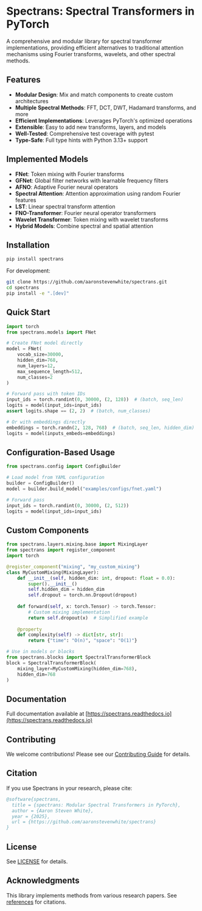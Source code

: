 # Spectrans: Spectral Transformers in PyTorch

A comprehensive and modular library for spectral transformer implementations, providing efficient alternatives to traditional attention mechanisms using Fourier transforms, wavelets, and other spectral methods.

## Features

- **Modular Design**: Mix and match components to create custom architectures
- **Multiple Spectral Methods**: FFT, DCT, DWT, Hadamard transforms, and more
- **Efficient Implementations**: Leverages PyTorch's optimized operations
- **Extensible**: Easy to add new transforms, layers, and models
- **Well-Tested**: Comprehensive test coverage with pytest
- **Type-Safe**: Full type hints with Python 3.13+ support

## Implemented Models

- **FNet**: Token mixing with Fourier transforms
- **GFNet**: Global filter networks with learnable frequency filters
- **AFNO**: Adaptive Fourier neural operators
- **Spectral Attention**: Attention approximation using random Fourier features
- **LST**: Linear spectral transform attention
- **FNO-Transformer**: Fourier neural operator transformers
- **Wavelet Transformer**: Token mixing with wavelet transforms
- **Hybrid Models**: Combine spectral and spatial attention

## Installation

```bash
pip install spectrans
```

For development:
```bash
git clone https://github.com/aaronstevenwhite/spectrans.git
cd spectrans
pip install -e ".[dev]"
```

## Quick Start

```python
import torch
from spectrans.models import FNet

# Create FNet model directly
model = FNet(
    vocab_size=30000,
    hidden_dim=768,
    num_layers=12,
    max_sequence_length=512,
    num_classes=2
)

# Forward pass with token IDs
input_ids = torch.randint(0, 30000, (2, 128))  # (batch, seq_len)
logits = model(input_ids=input_ids)
assert logits.shape == (2, 2)  # (batch, num_classes)

# Or with embeddings directly
embeddings = torch.randn(2, 128, 768)  # (batch, seq_len, hidden_dim)
logits = model(inputs_embeds=embeddings)
```

## Configuration-Based Usage

```python
from spectrans.config import ConfigBuilder

# Load model from YAML configuration
builder = ConfigBuilder()
model = builder.build_model("examples/configs/fnet.yaml")

# Forward pass
input_ids = torch.randint(0, 30000, (2, 512))
logits = model(input_ids=input_ids)
```

## Custom Components

```python
from spectrans.layers.mixing.base import MixingLayer
from spectrans import register_component
import torch

@register_component("mixing", "my_custom_mixing")
class MyCustomMixing(MixingLayer):
    def __init__(self, hidden_dim: int, dropout: float = 0.0):
        super().__init__()
        self.hidden_dim = hidden_dim
        self.dropout = torch.nn.Dropout(dropout)
    
    def forward(self, x: torch.Tensor) -> torch.Tensor:
        # Custom mixing implementation
        return self.dropout(x)  # Simplified example
    
    @property
    def complexity(self) -> dict[str, str]:
        return {"time": "O(n)", "space": "O(1)"}

# Use in models or blocks
from spectrans.blocks import SpectralTransformerBlock
block = SpectralTransformerBlock(
    mixing_layer=MyCustomMixing(hidden_dim=768),
    hidden_dim=768
)
```

## Documentation

Full documentation available at [https://spectrans.readthedocs.io](https://spectrans.readthedocs.io)

## Contributing

We welcome contributions! Please see our [Contributing Guide](CONTRIBUTING.md) for details.

## Citation

If you use Spectrans in your research, please cite:

```bibtex
@software{spectrans,
  title = {spectrans: Modular Spectral Transformers in PyTorch},
  author = {Aaron Steven White},
  year = {2025},
  url = {https://github.com/aaronstevenwhite/spectrans}
}
```

## License

See [LICENSE](LICENSE) for details.

## Acknowledgments

This library implements methods from various research papers. See [references](docs/references.md) for citations.